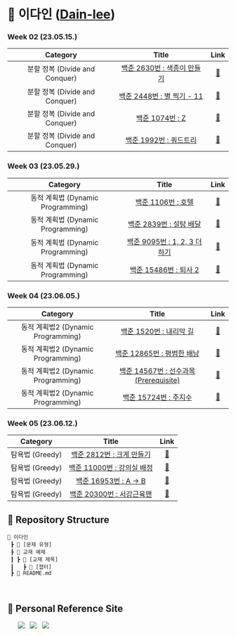 # 🌱 이다인 ([Dain-lee](https://github.com/dain-lee))

### Week 02 (23.05.15.)

|            Category            |                                     Title                                      |                                                                                                                 Link                                                                                                                  |
| :----------------------------: | :----------------------------------------------------------------------------: | :-----------------------------------------------------------------------------------------------------------------------------------------------------------------------------------------------------------------------------------: |
| 분할 정복 (Divide and Conquer) | <a href="https://www.acmicpc.net/problem/2630">백준 2630번 : 색종이 만들기</a> | <a href="https://github.com/dain-lee/Aim_To_Platinum/blob/main/%EC%9D%B4%EB%8B%A4%EC%9D%B8/%EB%B6%84%ED%95%A0%20%EC%A0%95%EB%B3%B5(Divide%20and%20Conquer)/BOJ_2630_%EC%83%89%EC%A2%85%EC%9D%B4%EB%A7%8C%EB%93%A4%EA%B8%B0.py">🔗</a> |
| 분할 정복 (Divide and Conquer) | <a href="https://www.acmicpc.net/problem/2448">백준 2448번 : 별 찍기 - 11</a>  |             <a href="https://github.com/dain-lee/Aim_To_Platinum/blob/main/%EC%9D%B4%EB%8B%A4%EC%9D%B8/%EB%B6%84%ED%95%A0%20%EC%A0%95%EB%B3%B5(Divide%20and%20Conquer)/BOJ_2448_%EB%B3%84%EC%B0%8D%EA%B8%B0-11.py">🔗</a>             |
| 분할 정복 (Divide and Conquer) |       <a href="https://www.acmicpc.net/problem/1074">백준 1074번 : Z</a>       |                           <a href="https://github.com/dain-lee/Aim_To_Platinum/blob/main/%EC%9D%B4%EB%8B%A4%EC%9D%B8/%EB%B6%84%ED%95%A0%20%EC%A0%95%EB%B3%B5(Divide%20and%20Conquer)/BOJ_1074_Z.py">🔗</a>                            |
| 분할 정복 (Divide and Conquer) |   <a href="https://www.acmicpc.net/problem/1992">백준 1992번 : 쿼드트리</a>    |          <a href="https://github.com/dain-lee/Aim_To_Platinum/blob/main/%EC%9D%B4%EB%8B%A4%EC%9D%B8/%EB%B6%84%ED%95%A0%20%EC%A0%95%EB%B3%B5(Divide%20and%20Conquer)/BOJ_1992_%EC%BF%BC%EB%93%9C%ED%8A%B8%EB%A6%AC.py">🔗</a>          |

### Week 03 (23.05.29.)

|             Category              |                                      Title                                      |                                                                                                            Link                                                                                                             |
| :-------------------------------: | :-----------------------------------------------------------------------------: | :-------------------------------------------------------------------------------------------------------------------------------------------------------------------------------------------------------------------------: |
| 동적 계획법 (Dynamic Programming) |      <a href="https://www.acmicpc.net/problem/1106">백준 1106번 : 호텔</a>      |          <a href="https://github.com/dain-lee/Aim_To_Platinum/blob/main/%EC%9D%B4%EB%8B%A4%EC%9D%B8/%EB%8F%99%EC%A0%81%20%EA%B3%84%ED%9A%8D%EB%B2%95(Dynamic%20Programming)/BOJ_1106_%ED%98%B8%ED%85%94.py">🔗</a>          |
| 동적 계획법 (Dynamic Programming) |   <a href="https://www.acmicpc.net/problem/2839">백준 2839번 : 설탕 배달</a>    | <a href="https://github.com/dain-lee/Aim_To_Platinum/blob/main/%EC%9D%B4%EB%8B%A4%EC%9D%B8/%EB%8F%99%EC%A0%81%20%EA%B3%84%ED%9A%8D%EB%B2%95(Dynamic%20Programming)/BOJ_2839_%EC%84%A4%ED%83%95%EB%B0%B0%EB%8B%AC.py">🔗</a> |
| 동적 계획법 (Dynamic Programming) | <a href="https://www.acmicpc.net/problem/9095">백준 9095번 : 1, 2, 3 더하기</a> | <a href="https://github.com/dain-lee/Aim_To_Platinum/blob/main/%EC%9D%B4%EB%8B%A4%EC%9D%B8/%EB%8F%99%EC%A0%81%20%EA%B3%84%ED%9A%8D%EB%B2%95(Dynamic%20Programming)/BOJ_9095_1%2C2%2C3%EB%8D%94%ED%95%98%EA%B8%B0.py">🔗</a> |
| 동적 계획법 (Dynamic Programming) |    <a href="https://www.acmicpc.net/problem/15486">백준 15486번 : 퇴사 2</a>    |         <a href="https://github.com/dain-lee/Aim_To_Platinum/blob/main/%EC%9D%B4%EB%8B%A4%EC%9D%B8/%EB%8F%99%EC%A0%81%20%EA%B3%84%ED%9A%8D%EB%B2%95(Dynamic%20Programming)/BOJ_15486_%ED%87%B4%EC%82%AC2.py">🔗</a>         |

### Week 04 (23.06.05.)

|              Category              |                                           Title                                            |                                                                                                                  Link                                                                                                                  |
| :--------------------------------: | :----------------------------------------------------------------------------------------: | :------------------------------------------------------------------------------------------------------------------------------------------------------------------------------------------------------------------------------------: |
| 동적 계획법2 (Dynamic Programming) |         <a href="https://www.acmicpc.net/problem/1520">백준 1520번 : 내리막 길</a>         |      <a href="https://github.com/dain-lee/Aim_To_Platinum/blob/main/%EC%9D%B4%EB%8B%A4%EC%9D%B8/%EB%8F%99%EC%A0%81%20%EA%B3%84%ED%9A%8D%EB%B2%952(Dynamic%20Programming)/BOJ_1520_%EB%82%B4%EB%A6%AC%EB%A7%89%EA%B8%B8.py">🔗</a>      |
| 동적 계획법2 (Dynamic Programming) |       <a href="https://www.acmicpc.net/problem/12865">백준 12865번 : 평범한 배낭</a>       | <a href="https://github.com/dain-lee/Aim_To_Platinum/blob/main/%EC%9D%B4%EB%8B%A4%EC%9D%B8/%EB%8F%99%EC%A0%81%20%EA%B3%84%ED%9A%8D%EB%B2%952(Dynamic%20Programming)/BOJ_12865_%ED%8F%89%EB%B2%94%ED%95%9C%EB%B0%B0%EB%82%AD.py">🔗</a> |
| 동적 계획법2 (Dynamic Programming) | <a href="https://www.acmicpc.net/problem/14567">백준 14567번 : 선수과목 (Prerequisite)</a> |     <a href="https://github.com/dain-lee/Aim_To_Platinum/blob/main/%EC%9D%B4%EB%8B%A4%EC%9D%B8/%EB%8F%99%EC%A0%81%20%EA%B3%84%ED%9A%8D%EB%B2%952(Dynamic%20Programming)/BOJ_14567_%EC%84%A0%EC%88%98%EA%B3%BC%EB%AA%A9.py">🔗</a>      |
| 동적 계획법2 (Dynamic Programming) |         <a href="https://www.acmicpc.net/problem/15724">백준 15724번 : 주지수</a>          |          <a href="https://github.com/dain-lee/Aim_To_Platinum/blob/main/%EC%9D%B4%EB%8B%A4%EC%9D%B8/%EB%8F%99%EC%A0%81%20%EA%B3%84%ED%9A%8D%EB%B2%952(Dynamic%20Programming)/BOJ_15724_%EC%A3%BC%EC%A7%80%EC%88%98.py">🔗</a>          |

### Week 05 (23.06.12.)

|    Category     |                                     Title                                      |                                                                                                Link                                                                                                |
| :-------------: | :----------------------------------------------------------------------------: | :------------------------------------------------------------------------------------------------------------------------------------------------------------------------------------------------: |
| 탐욕법 (Greedy) |  <a href="https://www.acmicpc.net/problem/2812">백준 2812번 : 크게 만들기</a>  | <a href="https://github.com/dain-lee/Aim_To_Platinum/blob/main/%EC%9D%B4%EB%8B%A4%EC%9D%B8/%ED%83%90%EC%9A%95%EB%B2%95(Greedy)/BOJ_2812_%ED%81%AC%EA%B2%8C_%EB%A7%8C%EB%93%A4%EA%B8%B0.py">🔗</a>  |
| 탐욕법 (Greedy) | <a href="https://www.acmicpc.net/problem/11000">백준 11000번 : 강의실 배정</a> | <a href="https://github.com/dain-lee/Aim_To_Platinum/blob/main/%EC%9D%B4%EB%8B%A4%EC%9D%B8/%ED%83%90%EC%9A%95%EB%B2%95(Greedy)/BOJ_11000_%EA%B0%95%EC%9D%98%EC%8B%A4_%EB%B0%B0%EC%A0%95.py">🔗</a> |
| 탐욕법 (Greedy) |   <a href="https://www.acmicpc.net/problem/16953">백준 16953번 : A -> B</a>    |                      <a href="https://github.com/dain-lee/Aim_To_Platinum/blob/main/%EC%9D%B4%EB%8B%A4%EC%9D%B8/%ED%83%90%EC%9A%95%EB%B2%95(Greedy)/BOJ_16953_A-B.py">🔗</a>                       |
| 탐욕법 (Greedy) | <a href="https://www.acmicpc.net/problem/20300">백준 20300번 : 서강근육맨</a>  | <a href="https://github.com/dain-lee/Aim_To_Platinum/blob/main/%EC%9D%B4%EB%8B%A4%EC%9D%B8/%ED%83%90%EC%9A%95%EB%B2%95(Greedy)/BOJ_20300_%EC%84%9C%EA%B0%95%EA%B7%BC%EC%9C%A1%EB%A7%A8.py">🔗</a>  |

## 📍 Repository Structure

```
📂 이다인
 ┣ 📂 [문제 유형]
 ┣ 📂 교재 예제
 ┃ ┣ 📂 [교재 제목]
 ┃   ┣ 📂 [챕터]
 ┣ 📜 README.md
```

<br>

## 📍 Personal Reference Site

&nbsp;&nbsp;&nbsp;&nbsp;&nbsp; <a href="https://blog.naver.com/b1urrr"><img src="https://img.shields.io/badge/Naver-03C75A?style=for-the-badge&logo=naver&logoColor=white"></a> &nbsp; <a href="https://teal-floss-6e7.notion.site/Java-Syntax-and-Concepts-dc9253f0d556426e855ca129f54f9e61"><img src="https://img.shields.io./badge/Java-000000?style=for-the-badge&logo=notion&logoColor=white"></a> &nbsp; <a href="https://teal-floss-6e7.notion.site/Algorithm-56f55387bbff4430a6ea9df06187d9ab"><img src="https://img.shields.io./badge/Algorithm-000000?style=for-the-badge&logo=notion&logoColor=white"></a>
